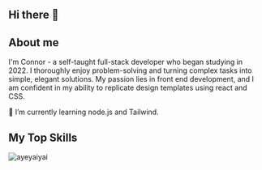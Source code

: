 ## Hi there 👋

## About me

I'm Connor - a self-taught full-stack developer who began studying in 2022. I thoroughly enjoy problem-solving and turning complex tasks into simple, elegant solutions. My passion lies in front end development, and I am confident in my ability to replicate design templates using react and CSS. 

🌱 I’m currently learning node.js and Tailwind.

## My Top Skills
<p><img align="center" src="https://github-readme-stats.vercel.app/api/top-langs?username=ayeyaiyai&show_icons=true&locale=en&layout=compact" alt="ayeyaiyai" /></p>


<!--
**ayeyaiyai/ayeyaiyai** is a ✨ _special_ ✨ repository because its `README.md` (this file) appears on your GitHub profile.

Here are some ideas to get you started:

- 🔭 I’m currently working on ...
- 🌱 I’m currently learning ...
- 👯 I’m looking to collaborate on ...
- 🤔 I’m looking for help with ...
- 💬 Ask me about ...
- 📫 How to reach me: ...
- 😄 Pronouns: ...
- ⚡ Fun fact: ...
-->
